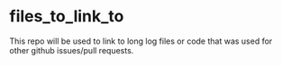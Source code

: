 # files_to_link_to

This repo will be used to link to long log files or code that was used 
for other github issues/pull requests.
